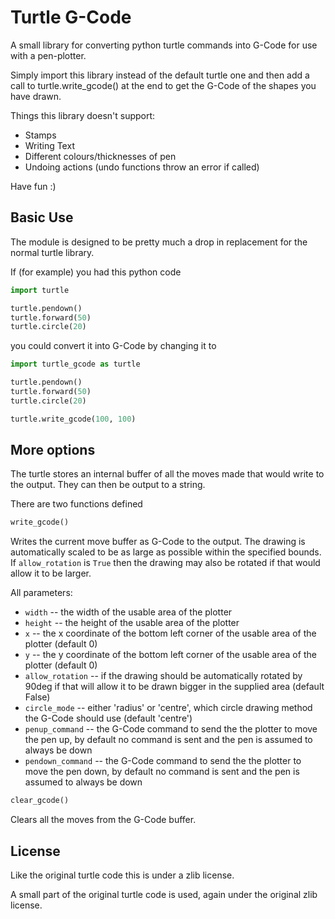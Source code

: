# Turtle G-Code

A small library for converting python turtle commands into
G-Code for use with a pen-plotter.

Simply import this library instead of the default turtle one
and then add a call to turtle.write_gcode() at the end to
get the G-Code of the shapes you have drawn.


Things this library doesn't support:
 - Stamps
 - Writing Text
 - Different colours/thicknesses of pen
 - Undoing actions (undo functions throw an error if called)

Have fun :)

## Basic Use

The module is designed to be pretty much a drop in replacement for the normal
turtle library.

If (for example) you had this python code
```python
import turtle

turtle.pendown()
turtle.forward(50)
turtle.circle(20)
```

you could convert it into G-Code by changing it to

```python
import turtle_gcode as turtle

turtle.pendown()
turtle.forward(50)
turtle.circle(20)

turtle.write_gcode(100, 100)
```

## More options

The turtle stores an internal buffer of all the moves made that would write to the output.
They can then be output to a string.

There are two functions defined
```python
write_gcode()
```
Writes the current move buffer as G-Code to the output. The drawing is automatically scaled
to be as large as possible within the specified bounds. If `allow_rotation` is `True` then the
drawing may also be rotated if that would allow it to be larger.

All parameters:
- `width` -- the width of the usable area of the plotter
- `height` -- the height of the usable area of the plotter
- `x` -- the x coordinate of the bottom left corner of the usable area of the plotter (default 0)
- `y` -- the y coordinate of the bottom left corner of the usable area of the plotter (default 0)
- `allow_rotation` -- if the drawing should be automatically rotated by 90deg if that will allow it to be drawn bigger in the supplied area (default False)
- `circle_mode` -- either 'radius' or 'centre', which circle drawing method the G-Code should use (default 'centre')
- `penup_command` -- the G-Code command to send the the plotter to move the pen up, by default no command is sent and the pen is assumed to always be down
- `pendown_command` -- the G-Code command to send the the plotter to move the pen down, by default no command is sent and the pen is assumed to always be down

```python
clear_gcode()
```
Clears all the moves from the G-Code buffer.

## License

Like the original turtle code this is under a zlib license.

A small part of the original turtle code is used, again under the original zlib license.

